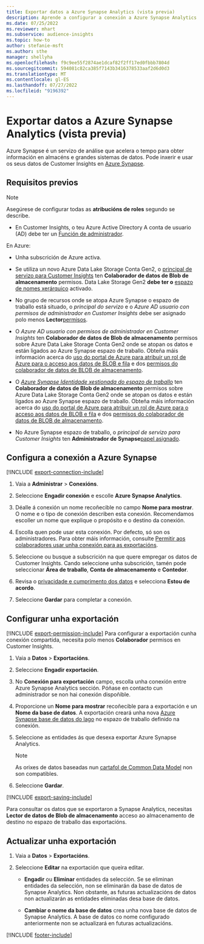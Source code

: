 ```yaml
---
title: Exportar datos a Azure Synapse Analytics (vista previa)
description: Aprende a configurar a conexión a Azure Synapse Analytics.
ms.date: 07/25/2022
ms.reviewer: mhart
ms.subservice: audience-insights
ms.topic: how-to
author: stefanie-msft
ms.author: sthe
manager: shellyha
ms.openlocfilehash: f9c9ee55f2874ae1dcaf82f2ff17ed0fbbb7804d
ms.sourcegitcommit: 594081c82ca385f7143b3416378533aaf2d6d0d3
ms.translationtype: MT
ms.contentlocale: gl-ES
ms.lasthandoff: 07/27/2022
ms.locfileid: "9196392"
---
```

# <a name="export-data-to-azure-synapse-analytics-preview"></a>Exportar datos a Azure Synapse Analytics (vista previa)

Azure Synapse é un servizo de análise que acelera o tempo para obter información en almacéns e grandes sistemas de datos. Pode inxerir e usar os seus datos de Customer Insights en [Azure Synapse](/azure/synapse-analytics/overview-what-is).

## <a name="prerequisites"></a>Requisitos previos

> [!NOTE]
> Asegúrese de configurar todas as **atribucións de roles** segundo se describe.

- En Customer Insights, o teu Azure Active Directory A conta de usuario (AD) debe ter un [Función de administrador](permissions.md#assign-roles-and-permissions).

En Azure:

- Unha subscrición de Azure activa.

- Se utiliza un novo Azure Data Lake Storage Conta Gen2, o [principal de servizo para Customer Insights](connect-service-principal.md) ten **Colaborador de datos de Blob de almacenamento** permisos. Data Lake Storage Gen2 **debe ter o** [espazo de nomes xerárquico](/azure/storage/blobs/data-lake-storage-namespace) activado.

- No grupo de recursos onde se atopa Azure Synapse o espazo de traballo está situado, o *principal do servizo* e o *Azure AD usuario con permisos de administrador en Customer Insights* debe ser asignado polo menos **Lector**[permisos](/azure/role-based-access-control/role-assignments-portal).

- O *Azure AD usuario con permisos de administrador en Customer Insights* ten **Colaborador de datos de Blob de almacenamento** permisos sobre Azure Data Lake Storage Conta Gen2 onde se atopan os datos e están ligados ao Azure Synapse espazo de traballo. Obteña máis información acerca do [uso do portal de Azure para atribuír un rol de Azure para o acceso aos datos de BLOB e fila](/azure/storage/common/storage-auth-aad-rbac-portal) e dos [permisos do colaborador de datos de BLOB de almacenamento](/azure/role-based-access-control/built-in-roles#storage-blob-data-contributor).

- O *[Azure Synapse Identidade xestionada do espazo de traballo](/azure/synapse-analytics/security/synapse-workspace-managed-identity)* ten **Colaborador de datos de Blob de almacenamento** permisos sobre Azure Data Lake Storage Conta Gen2 onde se atopan os datos e están ligados ao Azure Synapse espazo de traballo. Obteña máis información acerca do [uso do portal de Azure para atribuír un rol de Azure para o acceso aos datos de BLOB e fila](/azure/storage/common/storage-auth-aad-rbac-portal) e dos [permisos do colaborador de datos de BLOB de almacenamento](/azure/role-based-access-control/built-in-roles#storage-blob-data-contributor).

- No Azure Synapse espazo de traballo, o *principal de servizo para Customer Insights* ten **Administrador de Synapse**[papel asignado](/azure/synapse-analytics/security/how-to-set-up-access-control).

## <a name="set-up-connection-to-azure-synapse"></a>Configura a conexión a Azure Synapse

[!INCLUDE [export-connection-include](includes/export-connection-admn.md)]

1. Vaia a **Administrar** > **Conexións**.

1. Seleccione **Engadir conexión** e escolle **Azure Synapse Analytics**.

1. Déalle á conexión un nome recoñecible no campo **Nome para mostrar**. O nome e o tipo de conexión describen esta conexión. Recomendamos escoller un nome que explique o propósito e o destino da conexión.

1. Escolla quen pode usar esta conexión. Por defecto, só son os administradores. Para obter máis información, consulte [Permitir aos colaboradores usar unha conexión para as exportacións](connections.md#allow-contributors-to-use-a-connection-for-exports).

1. Seleccione ou busque a subscrición na que quere empregar os datos de Customer Insights. Cando seleccione unha subscrición, tamén pode seleccionar **Área de traballo**, **Conta de almacenamento** e **Contedor**.

1. Revisa o [privacidade e cumprimento dos datos](connections.md#data-privacy-and-compliance) e selecciona **Estou de acordo**.

1. Seleccione **Gardar** para completar a conexión.

## <a name="configure-an-export"></a>Configurar unha exportación

[!INCLUDE [export-permission-include](includes/export-permission.md)] Para configurar a exportación cunha conexión compartida, necesita polo menos **Colaborador** permisos en Customer Insights.

1. Vaia a **Datos** > **Exportacións**.

1. Seleccione **Engadir exportación**.

1. No **Conexión para exportación** campo, escolla unha conexión entre Azure Synapse Analytics sección. Póñase en contacto cun administrador se non hai conexión dispoñible.

1. Proporcione un **Nome para mostrar** recoñecible para a exportación e un **Nome da base de datos**. A exportación creará unha nova [Azure Synapse base de datos do lago](/azure/synapse-analytics/database-designer/concepts-lake-database) no espazo de traballo definido na conexión.

1. Seleccione as entidades ás que desexa exportar Azure Synapse Analytics.
   > [!NOTE]
   > As orixes de datos baseadas nun [cartafol de Common Data Model](connect-common-data-model.md) non son compatibles.

1. Seleccione **Gardar**.

[!INCLUDE [export-saving-include](includes/export-saving.md)]

Para consultar os datos que se exportaron a Synapse Analytics, necesitas **Lector de datos de Blob de almacenamento** acceso ao almacenamento de destino no espazo de traballo das exportacións.

## <a name="update-an-export"></a>Actualizar unha exportación

1. Vaia a **Datos** > **Exportacións**.

1. Seleccione **Editar** na exportación que queira editar.

   - **Engadir** ou **Eliminar** entidades da selección. Se se eliminan entidades da selección, non se eliminarán da base de datos de Synapse Analytics. Non obstante, as futuras actualizacións de datos non actualizarán as entidades eliminadas desa base de datos.

   - **Cambiar o nome da base de datos** crea unha nova base de datos de Synapse Analytics. A base de datos co nome configurado anteriormente non se actualizará en futuras actualizacións.

[!INCLUDE [footer-include](includes/footer-banner.md)]
